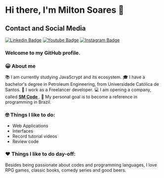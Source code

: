 # Hi there, I'm Milton Soares 👋

## Contact and Social Media
[![Linkedin Badge](https://img.shields.io/badge/linkedin-%230077B5.svg?&style=for-the-badge&logo=linkedin&logoColor=white&link=https://www.linkedin.com/in/soaresmilton/)](https://www.linkedin.com/in/soaresmilton/)
[![Youtube Badge](https://img.shields.io/badge/youtube-%23FF0000.svg?&style=for-the-badge&logo=youtube&logoColor=white)](https://www.youtube.com/channel/UCMsbUh0LDOMQCTBdBXwkFiQ/)
[![Instagram Badge](https://img.shields.io/badge/instagram-%23E4405F.svg?&style=for-the-badge&logo=instagram&logoColor=white&link=https://www.instagram.com/soaresmiltinho/)](https://www.instagram.com/soaresmiltinho/)

### Welcome to my GitHub profile.


### 😀 About me 
📚 I am currently studying JavaScrypt and its ecosystem. 
🎓 I have a bachelor's degree in Petroleum Engineering, from Universidade Católica de Santos.
📌 I work as a Freelancer developer.
💻 I am opening a company, called <strong> <a href="https://soaresmiltinho.vercel.app/"> SM Code </a></strong>.
🎯 My personal goal is to become a reference in programming in Brazil.

### 🤓 Things I like to do:
- Web Applications
- Interfaces
- Record tutorial videos
- Review code

### ❤ Things I like to do day-off:
Besides being passionate about codes and programming languages, I love RPG games, classic books, comedy series and good beers.



